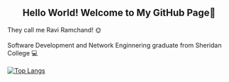 <h2 align="center">Hello World! Welcome to My GitHub Page👋</h2>

They call me Ravi Ramchand! 🌞<br><br>
Software Development and Network Enginnering graduate from Sheridan College 💻 
<br><br>[![Top Langs](https://github-readme-stats.vercel.app/api/top-langs/?username=RaviRamchand&layout=donut&theme=vision-friendly-dark)](https://github.com/anuraghazra/github-readme-stats) 


<!--
**RaviRamchand/RaviRamchand** is a ✨ _special_ ✨ repository because its `README.md` (this file) appears on your GitHub profile.

Here are some ideas to get you started:

- 🔭 I’m currently working on ...
- 🌱 I’m currently learning ...
- 👯 I’m looking to collaborate on ...
- 🤔 I’m looking for help with ...
- 💬 Ask me about ...
- 📫 How to reach me: ...
- 😄 Pronouns: ...
- ⚡ Fun fact: ...
-->
